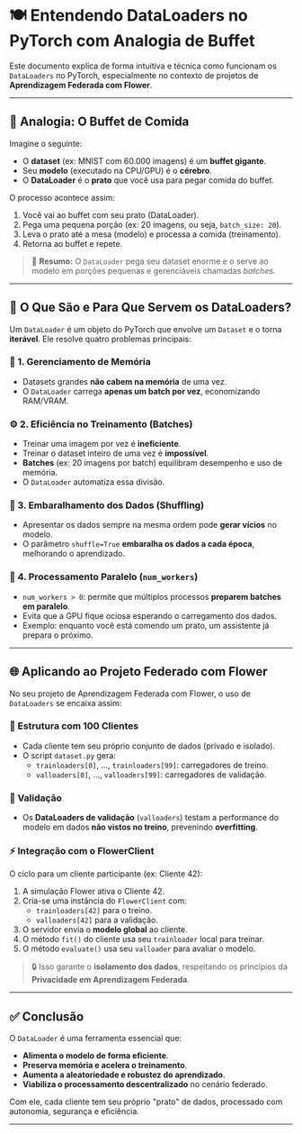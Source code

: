 # 🍽️ Entendendo DataLoaders no PyTorch com Analogia de Buffet

Este documento explica de forma intuitiva e técnica como funcionam os `DataLoaders` no PyTorch, especialmente no contexto de projetos de **Aprendizagem Federada com Flower**.

---

## 🧠 Analogia: O Buffet de Comida

Imagine o seguinte:

- O **dataset** (ex: MNIST com 60.000 imagens) é um **buffet gigante**.
- Seu **modelo** (executado na CPU/GPU) é o **cérebro**.
- O **DataLoader** é o **prato** que você usa para pegar comida do buffet.

O processo acontece assim:

1. Você vai ao buffet com seu prato (DataLoader).
2. Pega uma pequena porção (ex: 20 imagens, ou seja, `batch_size: 20`).
3. Leva o prato até a mesa (modelo) e processa a comida (treinamento).
4. Retorna ao buffet e repete.

> 🔁 **Resumo:** O `DataLoader` pega seu dataset enorme e o serve ao modelo em porções pequenas e gerenciáveis chamadas *batches*.

---

## 🔧 O Que São e Para Que Servem os DataLoaders?

Um `DataLoader` é um objeto do PyTorch que envolve um `Dataset` e o torna **iterável**. Ele resolve quatro problemas principais:

### 💾 1. Gerenciamento de Memória

- Datasets grandes **não cabem na memória** de uma vez.
- O `DataLoader` carrega **apenas um batch por vez**, economizando RAM/VRAM.

### ⚙️ 2. Eficiência no Treinamento (Batches)

- Treinar uma imagem por vez é **ineficiente**.
- Treinar o dataset inteiro de uma vez é **impossível**.
- **Batches** (ex: 20 imagens por batch) equilibram desempenho e uso de memória.
- O `DataLoader` automatiza essa divisão.

### 🔀 3. Embaralhamento dos Dados (Shuffling)

- Apresentar os dados sempre na mesma ordem pode **gerar vícios** no modelo.
- O parâmetro `shuffle=True` **embaralha os dados a cada época**, melhorando o aprendizado.

### 🤖 4. Processamento Paralelo (`num_workers`)

- `num_workers > 0`: permite que múltiplos processos **preparem batches em paralelo**.
- Evita que a GPU fique ociosa esperando o carregamento dos dados.
- Exemplo: enquanto você está comendo um prato, um assistente já prepara o próximo.

---

## 🌐 Aplicando ao Projeto Federado com Flower

No seu projeto de Aprendizagem Federada com Flower, o uso de `DataLoaders` se encaixa assim:

### 👥 Estrutura com 100 Clientes

- Cada cliente tem seu próprio conjunto de dados (privado e isolado).
- O script `dataset.py` gera:
  - `trainloaders[0]`, ..., `trainloaders[99]`: carregadores de treino.
  - `valloaders[0]`, ..., `valloaders[99]`: carregadores de validação.

### 🧪 Validação

- Os **DataLoaders de validação** (`valloaders`) testam a performance do modelo em dados **não vistos no treino**, prevenindo **overfitting**.

### ⚡ Integração com o FlowerClient

O ciclo para um cliente participante (ex: Cliente 42):

1. A simulação Flower ativa o Cliente 42.
2. Cria-se uma instância do `FlowerClient` com:
   - `trainloaders[42]` para o treino.
   - `valloaders[42]` para a validação.
3. O servidor envia o **modelo global** ao cliente.
4. O método `fit()` do cliente usa seu `trainloader` local para treinar.
5. O método `evaluate()` usa seu `valloader` para avaliar o modelo.

> 🔒 Isso garante o **isolamento dos dados**, respeitando os princípios da **Privacidade em Aprendizagem Federada**.

---

## ✅ Conclusão

O `DataLoader` é uma ferramenta essencial que:

- **Alimenta o modelo de forma eficiente**.
- **Preserva memória e acelera o treinamento**.
- **Aumenta a aleatoriedade e robustez do aprendizado**.
- **Viabiliza o processamento descentralizado** no cenário federado.

Com ele, cada cliente tem seu próprio "prato" de dados, processado com autonomia, segurança e eficiência.

---

